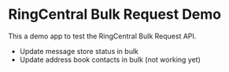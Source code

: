 # RingCentral Bulk Request Demo

This a demo app to test the RingCentral Bulk Request API.

- Update message store status in bulk
- Update address book contacts in bulk (not working yet)
